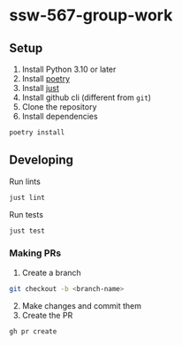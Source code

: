 # ssw-567-group-work

## Setup

1. Install Python 3.10 or later
2. Install [poetry](https://python-poetry.org/docs/#installing)
3. Install [just](https://github.com/casey/just#installation)
4. Install github cli (different from `git`)
5. Clone the repository
6. Install dependencies
```bash
poetry install
```

## Developing

Run lints
```bash
just lint
```

Run tests
```bash
just test
```

### Making PRs

1. Create a branch
```bash
git checkout -b <branch-name>
```
2. Make changes and commit them
3. Create the PR
```bash
gh pr create
```